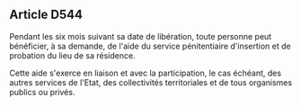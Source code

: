 Article D544
----
Pendant les six mois suivant sa date de libération, toute personne peut
bénéficier, à sa demande, de l'aide du service pénitentiaire d'insertion et de
probation du lieu de sa résidence.

Cette aide s'exerce en liaison et avec la participation, le cas échéant, des
autres services de l'Etat, des collectivités territoriales et de tous organismes
publics ou privés.
